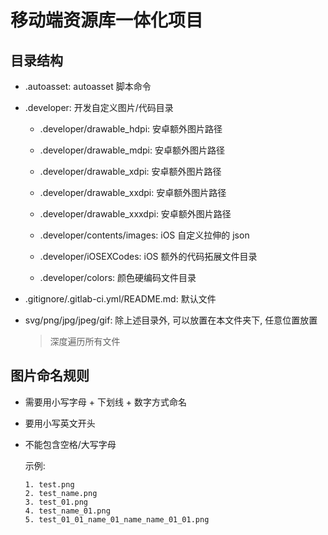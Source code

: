 # 移动端资源库一体化项目

## 目录结构

- .autoasset: autoasset 脚本命令

- .developer: 开发自定义图片/代码目录

    - .developer/drawable_hdpi: 安卓额外图片路径
    
    - .developer/drawable_mdpi: 安卓额外图片路径

    - .developer/drawable_xdpi: 安卓额外图片路径

    - .developer/drawable_xxdpi: 安卓额外图片路径

    - .developer/drawable_xxxdpi: 安卓额外图片路径

    - .developer/contents/images: iOS 自定义拉伸的 json

    - .developer/iOSEXCodes: iOS 额外的代码拓展文件目录

    - .developer/colors: 颜色硬编码文件目录

- .gitignore/.gitlab-ci.yml/README.md: 默认文件

- svg/png/jpg/jpeg/gif: 除上述目录外, 可以放置在本文件夹下, 任意位置放置
    > 深度遍历所有文件

## 图片命名规则

- 需要用小写字母 + 下划线 + 数字方式命名

- 要用小写英文开头

- 不能包含空格/大写字母

    示例:

    ```
    1. test.png
    2. test_name.png
    3. test_01.png
    4. test_name_01.png
    5. test_01_01_name_01_name_name_01_01.png
    ```
